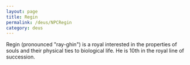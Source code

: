 ```yaml
---
layout: page
title: Regin
permalink: /deus/NPCRegin
category: deus
---
```

Regin (pronounced &quot;ray-ghin&quot;) is a royal interested in the properties of souls and their physical ties to biological life. He is 10th in the royal line of succession.
